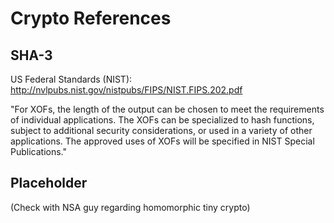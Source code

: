 # Crypto References

## SHA-3

US Federal Standards (NIST):
http://nvlpubs.nist.gov/nistpubs/FIPS/NIST.FIPS.202.pdf

"For XOFs, the length of the output can be chosen to meet the requirements of individual applications. The XOFs can be specialized to hash functions, subject to additional security considerations, or used in a variety of other applications. The approved uses of XOFs will be specified in NIST Special Publications."

## Placeholder

(Check with NSA guy regarding homomorphic tiny crypto)
